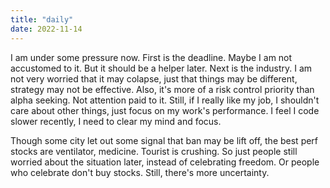 ```yaml
---
title: "daily"
date: 2022-11-14
---
```

I am under some pressure now. First is the deadline. Maybe I am not accustomed to it. But it should be a helper later. Next is the industry.
I am not very worried that it may colapse, just that things may be different, strategy may not be effective. Also, it's more of a risk control
priority than alpha seeking. Not attention paid to it. Still, if I really like my job, I shouldn't care about other things, just focus on my work's
performance. I feel I code slower recently, I need to clear my mind and focus.

Though some city let out some signal that ban may be lift off, the best perf stocks are ventilator, medicine. Tourist is crushing. So just people still
worried about the situation later, instead of celebrating freedom. Or people who celebrate don't buy stocks. Still, there's more uncertainty.
